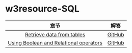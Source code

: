 # w3resource-SQL

| 章节 | 解答 |
| :----: | :----: |
| [Retrieve data from tables](https://www.w3resource.com/sql-exercises/sql-retrieve-from-table.php) | [GitHub](https://github.com/MuShiHuaShang/w3resource-SQL/blob/master/Retrieve%20data%20from%20tables.md) |
| [Using Boolean and Relational operators](https://www.w3resource.com/sql-exercises/sql-boolean-operators.php) | [GitHub](https://github.com/MuShiHuaShang/w3resource-SQL/blob/master/Using%20Boolean%20and%20Relational%20operators.md) |